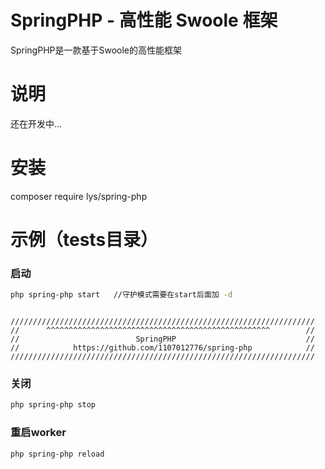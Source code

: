 # SpringPHP - 高性能 Swoole 框架
SpringPHP是一款基于Swoole的高性能框架

# 说明
还在开发中...

# 安装
composer require lys/spring-php

# 示例（tests目录）
### 启动
```bash
php spring-php start   //守护模式需要在start后面加 -d
```
```

////////////////////////////////////////////////////////////////////
//      ^^^^^^^^^^^^^^^^^^^^^^^^^^^^^^^^^^^^^^^^^^^^^^^^^^        //
//                          SpringPHP                             //
//            https://github.com/1107012776/spring-php            //
////////////////////////////////////////////////////////////////////

```

### 关闭
```bash
php spring-php stop
```

### 重启worker
```bash
php spring-php reload
```


  

